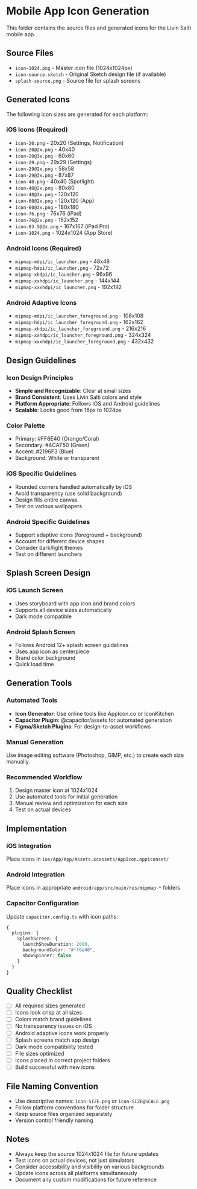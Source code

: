 # Mobile App Icon Generation

This folder contains the source files and generated icons for the Livin Salti mobile app.

## Source Files

- `icon-1024.png` - Master icon file (1024x1024px)
- `icon-source.sketch` - Original Sketch design file (if available)
- `splash-source.png` - Source file for splash screens

## Generated Icons

The following icon sizes are generated for each platform:

### iOS Icons (Required)
- `icon-20.png` - 20x20 (Settings, Notification)
- `icon-20@2x.png` - 40x40
- `icon-20@3x.png` - 60x60
- `icon-29.png` - 29x29 (Settings)
- `icon-29@2x.png` - 58x58
- `icon-29@3x.png` - 87x87
- `icon-40.png` - 40x40 (Spotlight)
- `icon-40@2x.png` - 80x80
- `icon-40@3x.png` - 120x120
- `icon-60@2x.png` - 120x120 (App)
- `icon-60@3x.png` - 180x180
- `icon-76.png` - 76x76 (iPad)
- `icon-76@2x.png` - 152x152
- `icon-83.5@2x.png` - 167x167 (iPad Pro)
- `icon-1024.png` - 1024x1024 (App Store)

### Android Icons (Required)
- `mipmap-mdpi/ic_launcher.png` - 48x48
- `mipmap-hdpi/ic_launcher.png` - 72x72
- `mipmap-xhdpi/ic_launcher.png` - 96x96
- `mipmap-xxhdpi/ic_launcher.png` - 144x144
- `mipmap-xxxhdpi/ic_launcher.png` - 192x192

### Android Adaptive Icons
- `mipmap-mdpi/ic_launcher_foreground.png` - 108x108
- `mipmap-hdpi/ic_launcher_foreground.png` - 162x162
- `mipmap-xhdpi/ic_launcher_foreground.png` - 216x216
- `mipmap-xxhdpi/ic_launcher_foreground.png` - 324x324
- `mipmap-xxxhdpi/ic_launcher_foreground.png` - 432x432

## Design Guidelines

### Icon Design Principles
- **Simple and Recognizable**: Clear at small sizes
- **Brand Consistent**: Uses Livin Salti colors and style
- **Platform Appropriate**: Follows iOS and Android guidelines
- **Scalable**: Looks good from 16px to 1024px

### Color Palette
- Primary: #FF6E40 (Orange/Coral)
- Secondary: #4CAF50 (Green)
- Accent: #2196F3 (Blue)
- Background: White or transparent

### iOS Specific Guidelines
- Rounded corners handled automatically by iOS
- Avoid transparency (use solid background)
- Design fills entire canvas
- Test on various wallpapers

### Android Specific Guidelines
- Support adaptive icons (foreground + background)
- Account for different device shapes
- Consider dark/light themes
- Test on different launchers

## Splash Screen Design

### iOS Launch Screen
- Uses storyboard with app icon and brand colors
- Supports all device sizes automatically
- Dark mode compatible

### Android Splash Screen
- Follows Android 12+ splash screen guidelines
- Uses app icon as centerpiece
- Brand color background
- Quick load time

## Generation Tools

### Automated Tools
- **Icon Generator**: Use online tools like AppIcon.co or IconKitchen
- **Capacitor Plugin**: @capacitor/assets for automated generation
- **Figma/Sketch Plugins**: For design-to-asset workflows

### Manual Generation
Use image editing software (Photoshop, GIMP, etc.) to create each size manually.

### Recommended Workflow
1. Design master icon at 1024x1024
2. Use automated tools for initial generation
3. Manual review and optimization for each size
4. Test on actual devices

## Implementation

### iOS Integration
Place icons in `ios/App/App/Assets.xcassets/AppIcon.appiconset/`

### Android Integration
Place icons in appropriate `android/app/src/main/res/mipmap-*` folders

### Capacitor Configuration
Update `capacitor.config.ts` with icon paths:

```typescript
{
  plugins: {
    SplashScreen: {
      launchShowDuration: 2000,
      backgroundColor: "#ff6e40",
      showSpinner: false
    }
  }
}
```

## Quality Checklist

- [ ] All required sizes generated
- [ ] Icons look crisp at all sizes
- [ ] Colors match brand guidelines
- [ ] No transparency issues on iOS
- [ ] Android adaptive icons work properly
- [ ] Splash screens match app design
- [ ] Dark mode compatibility tested
- [ ] File sizes optimized
- [ ] Icons placed in correct project folders
- [ ] Build successful with new icons

## File Naming Convention

- Use descriptive names: `icon-SIZE.png` or `icon-SIZE@SCALE.png`
- Follow platform conventions for folder structure
- Keep source files organized separately
- Version control friendly naming

## Notes

- Always keep the source 1024x1024 file for future updates
- Test icons on actual devices, not just simulators
- Consider accessibility and visibility on various backgrounds
- Update icons across all platforms simultaneously
- Document any custom modifications for future reference